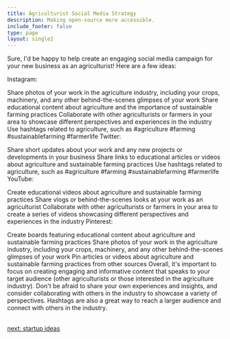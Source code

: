 ```yaml
---
title: Agriculturist Social Media Strategy
description: Making open-source more accessible.
include_footer: false
type: page
layout: single2
---
```


<p>
Sure, I'd be happy to help create an engaging social media campaign for your new business as an agriculturist! Here are a few ideas:

Instagram:

Share photos of your work in the agriculture industry, including your crops, machinery, and any other behind-the-scenes glimpses of your work
Share educational content about agriculture and the importance of sustainable farming practices
Collaborate with other agriculturists or farmers in your area to showcase different perspectives and experiences in the industry
Use hashtags related to agriculture, such as #agriculture #farming #sustainablefarming #farmerlife
Twitter:

Share short updates about your work and any new projects or developments in your business
Share links to educational articles or videos about agriculture and sustainable farming practices
Use hashtags related to agriculture, such as #agriculture #farming #sustainablefarming #farmerlife
YouTube:

Create educational videos about agriculture and sustainable farming practices
Share vlogs or behind-the-scenes looks at your work as an agriculturist
Collaborate with other agriculturists or farmers in your area to create a series of videos showcasing different perspectives and experiences in the industry
Pinterest:

Create boards featuring educational content about agriculture and sustainable farming practices
Share photos of your work in the agriculture industry, including your crops, machinery, and any other behind-the-scenes glimpses of your work
Pin articles or videos about agriculture and sustainable farming practices from other sources
Overall, it's important to focus on creating engaging and informative content that speaks to your target audience (other agriculturists or those interested in the agriculture industry). Don't be afraid to share your own experiences and insights, and consider collaborating with others in the industry to showcase a variety of perspectives. Hashtags are also a great way to reach a larger audience and connect with others in the industry.

<br>
<a href="https://workdojos.com/agriculturist/startup">next: startup ideas</a>
</p>